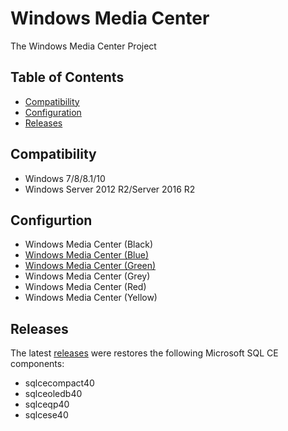 # Windows Media Center

The Windows Media Center Project 

## Table of Contents

* [Compatibility](#compatibility)
* [Configuration](#configuration)
* [Releases](#releases)

## Compatibility

* Windows 7/8/8.1/10
* Windows Server 2012 R2/Server 2016 R2

## Configurtion

* Windows Media Center (Black)
* [Windows Media Center (Blue)](https://github.com/Sipylus/Windows-Media-Center/releases/tag/blue)
* [Windows Media Center (Green)](https://github.com/Sipylus/Windows-Media-Center/releases/tag/green)
* Windows Media Center (Grey)
* Windows Media Center (Red)
* Windows Media Center (Yellow)

## Releases

The latest [releases](https://github.com/Sipylus/Windows-Media-Center/releases) were restores the following Microsoft SQL CE components:
* sqlcecompact40
* sqlceoledb40
* sqlceqp40
* sqlcese40

